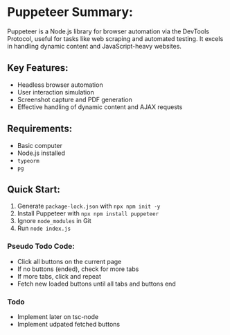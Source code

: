# Puppeteer Summary:

Puppeteer is a Node.js library for browser automation via the DevTools Protocol, useful for tasks like web scraping and automated testing. It excels in handling dynamic content and JavaScript-heavy websites.

## Key Features:
- Headless browser automation
- User interaction simulation
- Screenshot capture and PDF generation
- Effective handling of dynamic content and AJAX requests

## Requirements:
- Basic computer
- Node.js installed
- `typeorm`
- `pg`

## Quick Start:
1. Generate `package-lock.json` with `npx npm init -y`
2. Install Puppeteer with `npx npm install puppeteer`
3. Ignore `node_modules` in Git
4. Run `node index.js`

### Pseudo Todo Code:
- Click all buttons on the current page
- If no buttons (ended), check for more tabs
- If more tabs, click and repeat
- Fetch new loaded buttons until all tabs and buttons end


### Todo
- Implement later on tsc-node
- Implement udpated fetched buttons 